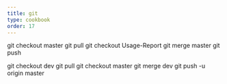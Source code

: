 ```yaml
---
title: git
type: cookbook
order: 17
---
```


git checkout master
git pull
git checkout Usage-Report
git merge master
git push

git checkout dev
git pull
git checkout master
git merge dev
git push -u origin master
